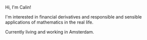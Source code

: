 Hi, I'm Calin! 

I'm interested in financial derivatives and responsible and sensible applications of mathematics in the real life.

Currently living and working in Amsterdam.
